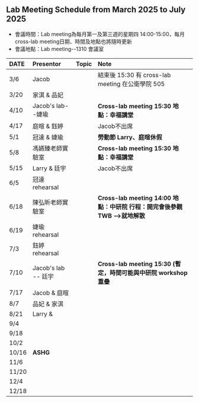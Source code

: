 ## Lab Meeting Schedule from March 2025 to July 2025  
- 會議時間：Lab meeting為每月第一及第三週的星期四 14:00-15:00，每月cross-lab meeting日期、時間及地點也將隨時更新  
- 會議地點：Lab meeting--1310 會議室  

| DATE  | Presentor    | Topic | Note                                         |
|:------|:------------|:------|:---------------------------------------------|
| 3/6   | Jacob       |       | 結束後 15:30 有 cross-lab meeting 在公衛學院 505 |
| 3/20  | 家淇 & 品妃  |       |                                             |
| 4/10  | Jacob's lab--婕瑜 |        | **Cross-lab meeting 15:30 地點：幸福講堂**     |
| 4/17  | 庭暄 & 鈺婷  |       | Jacob不出席                                 |
| 5/1   | 冠達 & 婕瑜  |       | **勞動節 Larry、庭暄休假**                 |
| 5/8   | 馮嬿臻老師實驗室 |        | **Cross-lab meeting 15:30 地點：幸福講堂**  |
| 5/15  | Larry & 廷宇  |       | Jacob不出席                                 |
| 6/5   | 冠達 rehearsal |                                                  |
| 6/18  | 陳弘昕老師實驗室 |  | **Cross-lab meeting 14:00 地點：中研院 行程：開完會後參觀TWB -->就地解散** |
| 6/19  | 婕瑜 rehearsal |                                                  |
| 7/3   | 鈺婷 rehearsal |                                                  |
| 7/10  | Jacob's lab --  廷宇 |       | **Cross-lab meeting 15:30 (暫定，時間可能與中研院 workshop 重疊**     |
| 7/17   | Jacob & 庭暄 |       |                                             |
| 8/7  | 品妃 & 家淇  |       |                                             |
| 8/21   | Larry &  |       |                                             |
| 9/4  |         |       |                                             |
| 9/18  |         |       |                                             |
| 10/2  |         |       |                                             |
| 10/16  |  **ASHG**       |       |                                             |
| 11/6  |         |       |                                             |
| 11/20  |         |       |                                             |
| 12/4  |         |       |                                             |
| 12/18  |         |       |                                             |
